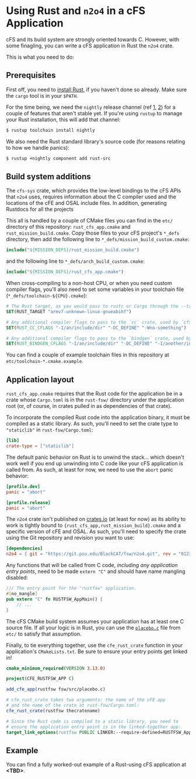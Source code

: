 # Using Rust and `n2o4` in a cFS Application

cFS and its build system are strongly oriented towards C.
However, with some finagling, you can write a cFS application in Rust
the `n2o4` crate.

This is what you need to do:

## Prerequisites

First off, you need to [install Rust], if you haven't done so already.
Make sure the `cargo` tool is in your `$PATH`.

For the time being, we need the `nightly` release channel
(ref [1], [2]) for a couple of features that aren't stable yet.
If you're using `rustup` to manage your Rust installation, this will add
that channel:

```sh
$ rustup toolchain install nightly
```

We also need the Rust standard library's source code
(for reasons relating to how we handle panics):

```sh
$ rustup +nightly component add rust-src
```

## Build system additions

The `cfs-sys` crate,
which provides the low-level bindings to the cFS APIs that `n2o4` uses,
requires information about the C compiler used
and the locations of the cFE and OSAL include files.
In addition, generating Rustdocs for all the projects

This all is handled by a couple of CMake files
you can find in the `etc/` directory of this repository:
`rust_cfs_app.cmake` and `rust_mission_build.cmake`.
Copy those files to your cFS project's `*_defs` directory,
then add the following line to `*_defs/mission_build_custom.cmake`:

```cmake
include("${MISSION_DEFS}/rust_mission_build.cmake")
```

and the following line to `*_defs/arch_build_custom.cmake`:

```cmake
include("${MISSION_DEFS}/rust_cfs_app.cmake")
```

When cross-compiling to a non-host CPU, or when you need custom compiler flags, you'll
also need to set some variables in your toolchain file (`*_defs/toolchain-${CPU}.cmake`):

```cmake
# The Rust target, as you would pass to rustc or Cargo through the --target option:
SET(RUST_TARGET "armv7-unknown-linux-gnueabihf")

# Any additional compiler flags to pass to the `cc` crate, used by `cfs-sys`:
SET(RUST_CC_CFLAGS "-I/an/include/dir" "-DC_DEFINE" "-Wno-something")

# Any additional compiler flags to pass to the `bindgen` crate, used by `cfs-sys`:
SET(RUST_BINDGEN_CFLAGS "-I/an/include/dir" "-DC_DEFINE" "-I/another/include_dir")
```

You can find a couple of example toolchain files in this repository
at `etc/toolchain-*.cmake.example`.

## Application layout

`rust_cfs_app.cmake` requires that the Rust code for the application be
in a crate whose `Cargo.toml` is in the `rust-fsw/` directory under the application root
(or, of course, in crates pulled in as dependencies of that crate).

To incorporate the compiled Rust code into the application binary, it must be
compiled as a static library.
As such, you'll need to set the crate type to `"staticlib"` in `rust-fsw/Cargo.toml`:

```toml
[lib]
crate-type = ["staticlib"]
```

The default panic behavior on Rust is to unwind the stack... which doesn't work
well if you end up unwinding into C code like your cFS application is called from.
As such, at least for now, we need to use the `abort` panic behavior:

```toml
[profile.dev]
panic = "abort"

[profile.release]
panic = "abort"
```

The `n2o4` crate isn't published on [crates.io] (at least for now)
as its ability to work is tightly bound to
`{rust_cfs_app,rust_mission_build}.cmake`
and a specific version of cFE and OSAL.
As such, you'll need to specify the crate using the Git repository
and revision you want to use:

```toml
[dependencies]
n2o4 = { git = "https://git.psu.edu/BlackCAT/fsw/n2o4.git", rev = "0123456789abcdef0123456789abcdef01234567" }
```

Any functions that will be called from C code, _including any application entry points_,
need to be made `extern "C"` and should have name mangling disabled:

```rust
/// The entry point for the "rustfsw" application.
#[no_mangle]
pub extern "C" fn RUSTFSW_AppMain() {
    // ...
}
```

The cFS CMake build system assumes your application has at least one C source file.
If all your logic is in Rust, you can use the [`placebo.c`](etc/placebo.c) file from `etc/` to
satisfy that assumption.

Finally, to tie everything together, use the `cfe_rust_crate` function in your
application's `CMakeLists.txt`. Be sure to ensure your entry points get
linked in!

```cmake
cmake_minimum_required(VERSION 3.13.0)

project(CFE_RUSTFSW_APP C)

add_cfe_app(rustfsw fsw/src/placebo.c)

# cfe_rust_crate takes two arguments: the name of the cFE app
# and the name of the crate at rust-fsw/Cargo.toml:
cfe_rust_crate(rustfsw thecratename)

# Since the Rust code is compiled to a static library, you need to
# ensure the application entry point is in the linked-together app:
target_link_options(rustfsw PUBLIC LINKER:--require-defined=RUSTFSW_AppMain)
```

## Example

You can find a fully worked-out example of a Rust-using cFS application at **&lt;TBD&gt;**.

[install rust]: https://www.rust-lang.org/tools/install
[1]: https://rust-lang.github.io/rustup/concepts/channels.html
[2]: https://doc.rust-lang.org/book/appendix-07-nightly-rust.html
[crates.io]: https://crates.io/
